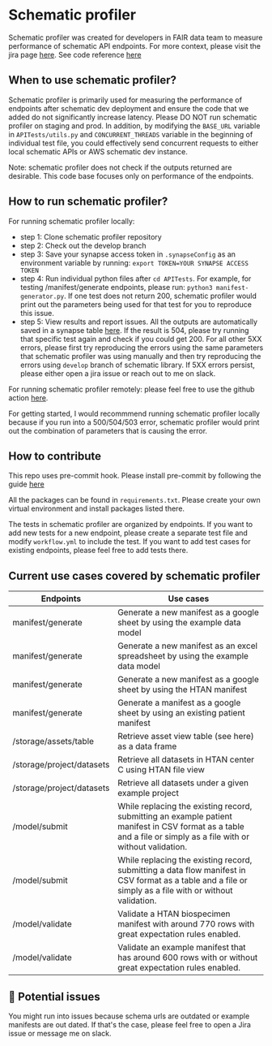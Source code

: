 # Schematic profiler

Schematic profiler was created for developers in FAIR data team to measure performance of schematic API endpoints. For more context, please visit the jira page [here](https://sagebionetworks.jira.com/wiki/spaces/~392696258/pages/2894757895/Monitoring+schematic+APIs). See code reference [here](https://sage-bionetworks.github.io/schematic_profiler/)

## When to use schematic profiler?
Schematic profiler is primarily used for measuring the performance of endpoints after schematic dev deployment and ensure the code that we added do not significantly increase latency. Please DO NOT run schematic profiler on staging and prod. In addition, by modifying the `BASE_URL` variable in `APITests/utils.py` and `CONCURRENT_THREADS` variable in the beginning of individual test file, you could effectively send concurrent requests to either local schematic APIs or AWS schematic dev instance.

Note: schematic profiler does not check if the outputs returned are desirable. This code base focuses only on performance of the endpoints.

## How to run schematic profiler?
For running schematic profiler locally:
* step 1: Clone schematic profiler repository
* step 2: Check out the develop branch
* step 3: Save your synapse access token in `.synapseConfig` as an environment variable by running: `export TOKEN=YOUR SYNAPSE ACCESS TOKEN`
* step 4: Run individual python files after `cd APITests`. For example, for testing /manifest/generate endpoints, please run: `python3 manifest-generator.py`. If one test does not return 200, schematic profiler would print out the parameters being used for that test for you to reproduce this issue.
* step 5: View results and report issues. All the outputs are automatically saved in a synapse table [here](https://www.synapse.org/#!Synapse:syn51385540/tables/query/eyJzcWwiOiJTRUxFQ1QgKiBGUk9NIHN5bjUxMzg1NTQwIiwgImluY2x1ZGVFbnRpdHlFdGFnIjp0cnVlLCAib2Zmc2V0IjoyMjUsICJsaW1pdCI6MjV9). If the result is 504, please try running that specific test again and check if you could get 200. For all other 5XX errors, please first try reproducing the errors using the same parameters that schematic profiler was using manually and then try reproducing the errors using `develop` branch of schematic library. If 5XX errors persist, please either open a jira issue or reach out to me on slack.

For running schematic profiler remotely: please feel free to use the github action [here](https://github.com/Sage-Bionetworks/schematic_profiler/actions/workflows/workflow.yml).

For getting started, I would recommmend running schematic profiler locally because if you run into a 500/504/503 error, schematic profiler would print out the combination of parameters that is causing the error.

## How to contribute
This repo uses pre-commit hook. Please install pre-commit by following the guide [here](https://pre-commit.com/)

All the packages can be found in `requirements.txt`. Please create your own virtual environment and install packages listed there.

The tests in schematic profiler are organized by endpoints. If you want to add new tests for a new endpoint, please create a separate test file and modify `workflow.yml` to include the test. If you want to add test cases for existing endpoints, please feel free to add tests there.

## Current use cases covered by schematic profiler
| Endpoints | Use cases |
| --- | --- |
| manifest/generate | Generate a new manifest as a google sheet by using the example data model |
| manifest/generate | Generate a new manifest as an excel spreadsheet by using the example data model |
| manifest/generate | Generate a new manifest as a google sheet by using the HTAN manifest|
| manifest/generate | Generate a manifest as a google sheet by using an existing patient manifest |
| /storage/assets/table | Retrieve asset view table (see here) as a data frame |
| /storage/project/datasets | Retrieve all datasets in HTAN center C using HTAN file view |
| /storage/project/datasets | Retrieve all datasets under a given example project|
| /model/submit | While replacing the existing record, submitting an example patient manifest in CSV format as a table and a file or simply as a file with or without validation. |
| /model/submit | While replacing the existing record, submitting a data flow manifest in CSV format as a table and a file or simply as a file with or without validation.  |
| /model/validate | Validate a HTAN biospecimen manifest with around 770 rows with great expectation rules enabled.   |
| /model/validate | Validate an example manifest that has around 600 rows with or without great expectation rules enabled. |

## 🚨 Potential issues
You might run into issues because schema urls are outdated or example manifests are out dated. If that's the case, please feel free to open a Jira issue or message me on slack.
